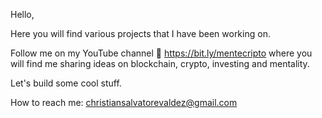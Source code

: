 Hello,

Here you will find various projects that I have been working on. 

Follow me on my YouTube channel 🎥 https://bit.ly/mentecripto where you will find me sharing ideas on blockchain, crypto, investing and mentality.

Let's build some cool stuff.



How to reach me: christiansalvatorevaldez@gmail.com

<!---
salvatorevaldez/salvatorevaldez is a ✨ special ✨ repository because its `README.md` (this file) appears on your GitHub profile.
You can click the Preview link to take a look at your changes.
--->
